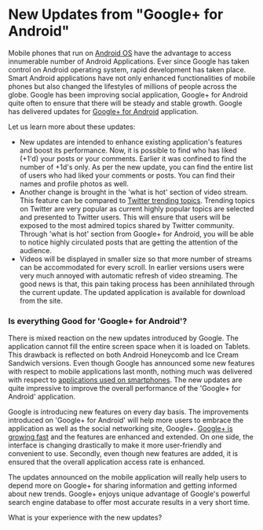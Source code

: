 # New Updates from "Google+ for Android"

Mobile phones that run on <a href="http://developer.android.com/guide/basics/what-is-android.html">Android OS</a> have the advantage to access innumerable number of Android Applications. Ever since Google has taken control on Android operating system, rapid development has taken place. Smart Android applications have not only enhanced functionalities of mobile phones but also changed the lifestyles of millions of people across the globe. Google has been improving social application, Google+ for Android quite often to ensure that there will be steady and stable growth. Google has delivered updates for <a href="https://market.android.com/details?id=com.google.android.apps.plus">Google+ for Android</a> application. 

Let us learn more about these updates:

- New updates are intended to enhance existing application's features and boost its performance. Now, it is possible to find who has liked (+1'd) your posts or your comments. Earlier it was confined to find the number of +1d's only. As per the new update, you can find the entire list of users who had liked your comments or posts. You can find their names and profile photos as well.
- Another change is brought in the 'what is hot' section of video stream. This feature can be compared to <a href="http://support.twitter.com/articles/101125">Twitter trending topics</a>. Trending topics on Twitter are very popular as current highly popular topics are selected and presented to Twitter users. This will ensure that users will be exposed to the most admired topics shared by Twitter community. Through 'what is hot' section from Google+ for Android, you will be able to notice highly circulated posts that are getting the attention of the audience.
- Videos will be displayed in smaller size so that more number of streams can be accommodated for every scroll. In earlier versions users were very much annoyed with automatic refresh of video streaming. The good news is that, this pain taking process has been annihilated through the current update. The updated application is available for download from the site.
<h3>Is everything Good for 'Google+ for Android'?</h3>

There is mixed reaction on the new updates introduced by Google. The application cannot fill the entire screen space when it is loaded on Tablets. This drawback is reflected on both Android Honeycomb and Ice Cream Sandwich versions. Even though Google has announced some new features with respect to mobile applications last month, nothing much was delivered with respect to <a href="http://arstechnica.com/gadgets/news/2011/07/hands-on-google-mobile-client-for-android-and-huddle-group-messaging.ars">applications used on smartphones</a>. The new updates are quite impressive to improve the overall performance of the 'Google+ for Android' application. 

Google is introducing new features on every day basis. The improvements introduced on 'Google+ for Android' will help more users to embrace the application as well as the social networking site, Google+. <a href="http://www.washingtonpost.com/blogs/faster-forward/post/google-plus-could-be-the-fastest-growing-site-in-history/2011/08/03/gIQA9x2vrI_blog.html">Google+ is growing fast</a> and the features are enhanced and extended. On one side, the interface is changing drastically to make it more user-friendly and convenient to use. Secondly, even though new features are added, it is ensured that the overall application access rate is enhanced. 

The updates announced on the mobile application will really help users to depend more on Google+ for sharing information and getting informed about new trends. Google+ enjoys unique advantage of Google's powerful search engine database to offer most accurate results in a very short time. 

What is your experience with the new updates?